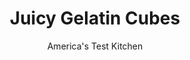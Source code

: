 ---
layout: ../../layouts/MarkdownPostLayout.astro
title: Juicy Gelatin Cubes
author: America's Test Kitchen
pubDate: 2023-03-15
description: "Shake, shimmer, and roll! This dessert breaks the mold -the Jell-O mold, that is!"
image_url: https://res.cloudinary.com/hksqkdlah/image/upload/ar_1:1,c_fill,dpr_2.0,f_auto,fl_lossy.progressive.strip_profile,g_faces:auto,q_auto:low,w_344/4145_sfs-pinklemonadeb-cc-319364
tags: ["Desserts or Baked Goods","Frozen Desserts"]
calories: 877
protein: 4
carbohydrates: 50
fats: 
fiber: 
ingredients: ["4 1/2 cups, pink lemonade or cranberry juice cocktail","3 envelopes, unflavored gelatin","1/4 cup (1¾ ounces), sugar"]
serves: 4
time: ""
instructions: ["Soften gelatin: Place 1 cup lemonade or cranberry juice cocktail in small bowl and sprinkle gelatin over liquid. Let stand 5 minutes to soften gelatin.","Heat liquid: Bring 2 1/2 cups lemonade or cranberry juice cocktail and sugar to boil in medium saucepan. Remove from heat and whisk in gelatin mixture until all lumps dissolve. Stir in remaining 1 cup lemonade or cranberry juice cocktail. Pour into 8-inch-square baking dish. Refrigerate until firm, at least 3 hours or up to 1 day.","Cut and layer cubes: Cut gelatin into 1-inch squares. Divide squares among 4 dessert goblets or sundae dishes. Serve."]
nutrition: ["40 mg Potassium","4 mg Phosphorus","11 mg Calcium","4 mg Magnesium","16 mg Sodium","120 mg Vitamin C","1 µg Folate (food)","46 g Sugars","2 µg Vitamin K","245 g Water","50 g Carbs","1 µg Folate equivalent (total)","4 g Protein","219 kcal Energy","12 g Sugars, added","877 calories"]
notes: "Make either the pink lemonade or cranberry juice squares and serve separately, or make both (yielding 8 servings) and stack together for a pretty presentation. Garnish each serving with a sprig of fresh mint if desired."
---